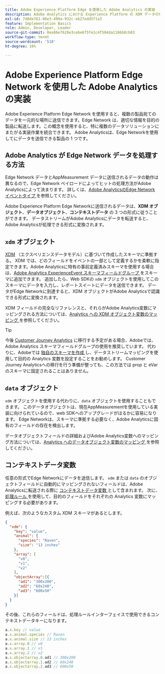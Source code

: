 ```yaml
---
title: Adobe Experience Platform Edge を使用した Adobe Analytics の実装
description: Adobe Analytics における Experience Platform の XDM データの使用の概要
exl-id: 7d8de761-86e3-499a-932c-eb27edd5f1a3
feature: Implementation Basics
role: Admin, Developer, Leader
source-git-commit: 0ea86e7628e3cebe6f5fe1c4f584da1186b8cb83
workflow-type: tm+mt
source-wordcount: '510'
ht-degree: 16%

---
```


# Adobe Experience Platform Edge Network を使用した Adobe Analytics の実装

Adobe Experience Platform Edge Network を使用すると、複数の製品宛てのデータを一元的な場所に送信できます。Edge Network は、適切な情報を目的の製品に転送します。この概念を使用すると、特に複数のデータソリューションにまたがる実装作業を統合できます。 Adobe Analyticsは、Edge Networkを使用してにデータを送信できる製品の 1 つです。

## Adobe Analytics が Edge Network データを処理する方法

Edge Network データとAppMeasurement データに送信されるデータの動作は異なるので、Edge Network ペイロードによってヒットの処理方法がAdobe Analyticsによって決まります。 詳しくは、[Adobe AnalyticsのEdge Network イベントタイプ ](hit-types.md) を参照してください。

Adobe Experience Platform Edge Networkに送信されるデータは、**XDM オブジェクト**、**データオブジェクト**、**コンテキストデータ** の 3 つの形式に従うことができます。 データストリームがAdobe Analyticsにデータを転送すると、Adobe Analyticsが処理できる形式に変換されます。

## `xdm` オブジェクト

[XDM](https://experienceleague.adobe.com/ja/docs/experience-platform/xdm/home) （エクスペリエンスデータモデル）に基づいて作成したスキーマに準拠する。 XDM では、どのフィールドをイベントの一部として定義するかを柔軟に指定できます。Adobe Analyticsに特有の事前定義済みスキーマを使用する場合は、[Adobe Analytics ExperienceEvent スキーマフィールドグループ ](https://experienceleague.adobe.com/ja/docs/experience-platform/xdm/field-groups/event/analytics-full-extension) をスキーマに追加できます。 追加したら、Web SDKの `xdm` オブジェクトを使用してこのスキーマにデータを入力し、レポートスイートにデータを送信できます。 データがEdge Networkに到達すると、XDM オブジェクトがAdobe Analyticsで認識できる形式に変換されます。

XDM フィールドの完全なリファレンスと、それらがAdobe Analytics変数にマッピングされる方法については、[Analytics への XDM オブジェクト変数のマッピング ](xdm-var-mapping.md) を参照してください。

>[!TIP]
>
>今後 [Customer Journey Analytics](https://experienceleague.adobe.com/ja/docs/analytics-platform/using/cja-landing) に移行する予定がある場合、Adobeでは、Adobe Analytics スキーマフィールドグループの使用を推奨しています。 代わりに、Adobeでは [ 独自のスキーマを作成 ](https://experienceleague.adobe.com/ja/docs/analytics-platform/using/compare-aa-cja/upgrade-to-cja/schema/cja-upgrade-schema-architect) し、データストリームマッピングを使用して目的の Analytics 変数を設定することをお勧めします。 Customer Journey Analyticsへの移行を行う準備が整っても、この方法では prop と eVar のスキーマに固定されることはありません。

## `data` オブジェクト

`xdm` オブジェクトを使用する代わりに、`data` オブジェクトを使用することもできます。 このデータオブジェクトは、現在AppMeasurementを使用している実装に向けられているので、web SDKへのアップグレードがはるかに容易になります。 Edge Networkは、スキーマに準拠する必要なく、Adobe Analyticsに固有のフィールドの存在を検出します。

データオブジェクトフィールドの詳細およびAdobe Analytics変数へのマッピング方法については、[Analytics へのデータオブジェクト変数のマッピング ](data-var-mapping.md) を参照してください。

## コンテキストデータ変数

任意の形式でEdge Networkにデータを送信します。 `xdm` または `data` のオブジェクトフィールドに自動的にマッピングされないフィールドは、Adobe Analyticsに転送される際に [ コンテキストデータ変数 ](/help/implement/vars/page-vars/contextdata.md) として含まれます。 次に、[ 処理ルール ](/help/admin/admin/c-manage-report-suites/c-edit-report-suites/general/processing-rules/pr-overview.md) を使用して、目的のフィールドをそれぞれの Analytics 変数にマッピングする必要があります。

例えば、次のようなカスタム XDM スキーマがあるとします。

```json
{
  "xdm": {
    "key": "value",
    "animal": {
      "species": "Raven",
      "size": "13 inches"
    },
    "array": [
      "v0",
      "v1",
      "v2"
    ],
    "objectArray":[{
      "ad1": "300x200",
      "ad2": "60x240",
      "ad3": "600x50"
    }]
  }
}
```

その後、これらのフィールドは、処理ルールインターフェイスで使用できるコンテキストデータキーになります。

```javascript
a.x.key // value
a.x.animal.species // Raven
a.x.animal.size // 13 inches
a.x.array.0 // v0
a.x.array.1 // v1
a.x.array.2 // v2
a.x.objectarray.0.ad1 // 300x200
a.x.objectarray.1.ad2 // 60x240
a.x.objectarray.2.ad3 // 600x50
```
